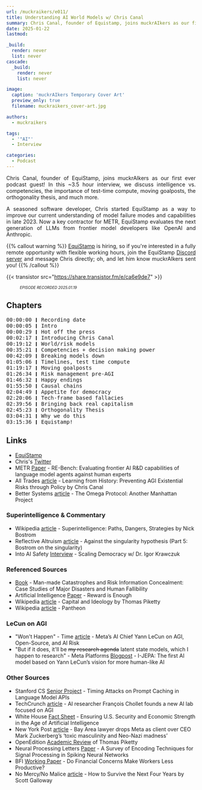 ```yaml
---
url: /muckraikers/e011/
title: Understanding AI World Models w/ Chris Canal
summary: Chris Canal, founder of Equistamp, joins muckrAIkers as our first ever podcast guest to discuss AI risks and the world models that inform them.
date: 2025-01-22
lastmod: 

_build:
  render: never
  list: never
cascade:
  _build:
    render: never
    list: never

image:
  caption: 'muckrAIkers Temporary Cover Art'
  preview_only: true
  filename: muckraikers_cover-art.jpg

authors:
  - muckraikers

tags:
  - '"AI"'
  - Interview

categories: 
  - Podcast
---
```


<div style="text-align: justify">
Chris Canal, founder of EquiStamp, joins muckrAIkers as our first ever podcast guest! In this ~3.5 hour interview, we discuss intelligence vs. competencies, the importance of test-time compute, moving goalposts, the orthogonality thesis, and much more. 

A seasoned software developer, Chris started EquiStamp as a way to improve our current understanding of model failure modes and capabilities in late 2023. Now a key contractor for METR, EquiStamp evaluates the next generation of LLMs from frontier model developers like OpenAI and Anthropic.

{{% callout warning %}}
<a href="https://www.equistamp.com/" target="_blank" rel="noreferrer noopener">EquiStamp</a> is hiring, so if you're interested in a fully remote opportunity with flexible working hours, join the EquiStamp <a href="https://discord.com/invite/tjKApmzndk" target="_blank" rel="noreferrer noopener">Discord server</a> and message Chris directly; oh, and let him know muckrAIkers sent you!
{{% /callout %}}

{{< transistor src="https://share.transistor.fm/e/ca6e9de7" >}}
<div style="font-size: x-small;font-style: italic;padding-left: 2.25rem;">EPISODE RECORDED 2025.01.19</a></div>

</div>


## Chapters

<div style="text-align: left; font-family:monospace;">
00:00:00 ❙ Recording date<br>
00:00:05 ❙ Intro<br>
00:00:29 ❙ Hot off the press<br>
00:02:17 ❙ Introducing Chris Canal<br>
00:19:12 ❙ World/risk models<br>
00:35:21 ❙ Competencies + decision making power<br>
00:42:09 ❙ Breaking models down<br>
01:05:06 ❙ Timelines, test time compute<br>
01:19:17 ❙ Moving goalposts<br>
01:26:34 ❙ Risk management pre-AGI<br>
01:46:32 ❙ Happy endings<br>
01:55:50 ❙ Causal chains<br>
02:04:49 ❙ Appetite for democracy<br>
02:20:06 ❙ Tech-frame based fallacies<br>
02:39:56 ❙ Bringing back real capitalism<br>
02:45:23 ❙ Orthogonality Thesis<br>
03:04:31 ❙ Why we do this<br>
03:15:36 ❙ Equistamp!
</div>


## Links
- [EquiStamp](https://www.equistamp.com)
- Chris's [Twitter](https://x.com/chriscanal4)
- METR [Paper](https://metr.org/AI_R_D_Evaluation_Report.pdf) - RE-Bench: Evaluating frontier AI R&D capabilities of language model agents against human experts
- All Trades [article](https://alltrades.substack.com/p/learning-from-history-preventing) - Learning from History: Preventing AGI Existential Risks through Policy by Chris Canal
- Better Systems [article](https://chriscanal.substack.com/p/the-omega-protocol-another-manhattan?r=2ldxa&utm_campaign=post&utm_medium=web&triedRedirect=true) - The Omega Protocol: Another Manhattan Project

### Superintelligence & Commentary
- Wikipedia [article](https://en.wikipedia.org/wiki/Superintelligence:_Paths,_Dangers,_Strategies) - Superintelligence: Paths, Dangers, Strategies by Nick Bostrom
- Reflective Altruism [article](https://reflectivealtruism.com/2024/05/30/against-the-singularity-hypothesis-part-5-bostrom-on-the-singularity/) - Against the singularity hypothesis (Part 5: Bostrom on the singularity)
- Into AI Safety [Interview](https://kairos.fm/intoaisafety/e019/) - Scaling Democracy w/ Dr. Igor Krawczuk


### Referenced Sources
- [Book](https://link.springer.com/book/10.1007/978-3-319-24301-6) - Man-made Catastrophes and Risk Information Concealment: Case Studies of Major Disasters and Human Fallibility
- Artificial Intelligence [Paper](https://www.sciencedirect.com/science/article/pii/S0004370221000862) - Reward is Enough
- Wikipedia [article](https://en.wikipedia.org/wiki/Capital_and_Ideology) - Capital and Ideology by Thomas Piketty
- Wikipedia [article](https://en.wikipedia.org/wiki/Pantheon_(TV_series)) - Pantheon


### LeCun on AGI
- "Won't Happen" - Time [article](https://old.reddit.com/r/singularity/comments/1hp7t2i/yann_lecun_doubles_down_that_agi_wont_happen_in/) - Meta’s AI Chief Yann LeCun on AGI, Open-Source, and AI Risk
- "But if it does, it'll be ~~my research agenda~~ latent state models, which I happen to research" - Meta Platforms [Blogpost](https://ai.meta.com/blog/yann-lecun-ai-model-i-jepa/) - I-JEPA: The first AI model based on Yann LeCun’s vision for more human-like AI


### Other Sources
- Stanford CS [Senior Project](https://cs191w.stanford.edu/projects/Gu,%20Chenchen_CS191W.pdf) - Timing Attacks on Prompt Caching in Language Model APIs
- TechCrunch [article](https://techcrunch.com/2025/01/15/ai-researcher-francois-chollet-founds-a-new-ai-lab-focused-on-agi/) - AI researcher François Chollet founds a new AI lab focused on AGI
- White House [Fact Sheet](https://www.whitehouse.gov/briefing-room/statements-releases/2025/01/13/fact-sheet-ensuring-u-s-security-and-economic-strength-in-the-age-of-artificial-intelligence/) - Ensuring U.S. Security and Economic Strength in the Age of Artificial Intelligence
- New York Post [article](https://nypost.com/2025/01/15/business/lawyer-drops-meta-over-ceo-mark-zuckerbergs-neo-nazi-madness/) - Bay Area lawyer drops Meta as client over CEO Mark Zuckerberg’s ‘toxic masculinity and Neo-Nazi madness’
- OpenEdition [Academic Review](https://journals.openedition.org/oeconomia/10580) of Thomas Piketty
- Neural Processing Letters [Paper](https://link.springer.com/article/10.1007/s11063-021-10562-2) - A Survey of Encoding Techniques for Signal Processing in Spiking Neural Networks
- BFI [Working Paper](https://bfi.uchicago.edu/working-paper/do-financial-concerns-make-workers-less-productive) - Do Financial Concerns Make Workers Less Productive?
- No Mercy/No Malice [article](https://www.profgalloway.com/how-to-survive-the-next-four-years/) - How to Survive the Next Four Years by Scott Galloway